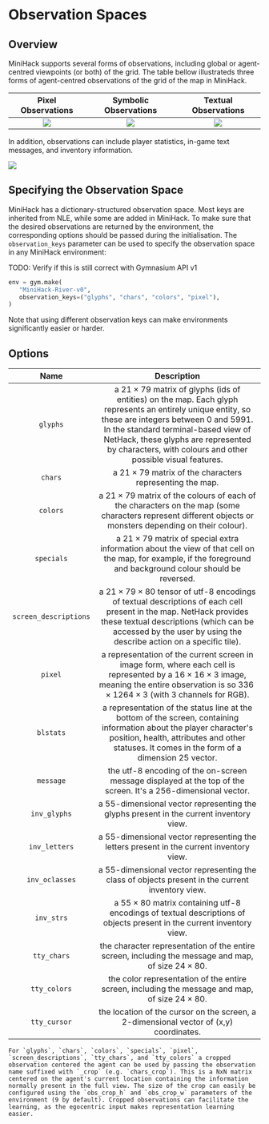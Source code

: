 # Observation Spaces

## Overview

MiniHack supports several forms of observations, including global or agent-centred viewpoints (or both) of the grid. The table bellow illustrateds three forms of agent-centred observations of the grid of the map in MiniHack.

Pixel Observations         |  Symbolic Observations       |  Textual Observations
:-------------------------:|:----------------------------:|:--:
![](../imgs/obs_pixel.png) | ![](../imgs/obs_symbol.png)  |![](../imgs/obs_text.png)


In addition, observations can include player statistics, in-game text messages, and inventory information.

![](../imgs/obs_additional.png)


## Specifying the Observation Space

MiniHack has a dictionary-structured observation space. Most keys are inherited from NLE, while some are added in MiniHack. To make sure that the desired observations are returned by the environment, the corresponding options should be passed during the initialisation. The `observation_keys` parameter can be used to specify the observation space in any MiniHack environment:

TODO: Verify if this is still correct with Gymnasium API v1
```python
env = gym.make(
   "MiniHack-River-v0",
   observation_keys=("glyphs", "chars", "colors", "pixel"),
)
```

Note that using different observation keys can make environments significantly easier or harder.

## Options

Name        |  Description
:----------:|:------------------:
`glyphs` | a $21\times79$ matrix of glyphs (ids of entities) on the map. Each glyph represents an entirely unique entity, so these are integers between 0 and 5991. In the standard terminal-based view of NetHack, these glyphs are represented by characters, with colours and other possible visual features.
`chars` | a $21\times79$ matrix of the characters representing the map.
`colors` | a $21\times79$ matrix of the colours of each of the characters on the map (some characters represent different objects or monsters depending on their colour).
`specials` | a $21\times79$ matrix of special extra information about the view of that cell on the map, for example, if the foreground and background colour should be reversed.
`screen_descriptions` | a $21\times79\times80$ tensor of utf-8 encodings of textual descriptions of each cell present in the map. NetHack provides these textual descriptions (which can be accessed by the user by using the describe action on a specific tile).
`pixel` | a representation of the current screen in image form, where each cell is represented by a $16\times16\times3$ image, meaning the entire observation is so $336\times1264\times3$ (with 3 channels for RGB).
`blstats` | a representation of the status line at the bottom of the screen, containing information about the player character's position, health, attributes and other statuses. It comes in the form of a dimension $25$ vector.
`message` | the utf-8 encoding of the on-screen message displayed at the top of the screen. It's a $256$-dimensional vector.
`inv_glyphs` | a $55$-dimensional vector representing the glyphs present in the current inventory view.
`inv_letters` | a $55$-dimensional vector representing the letters present in the current inventory view.
`inv_oclasses` | a $55$-dimensional vector representing the class of objects present in the current inventory view.
`inv_strs` | a $55\times80$ matrix containing utf-8 encodings of textual descriptions of objects present in the current inventory view.
`tty_chars` | the character representation of the entire screen, including the message and map, of size $24\times80$.
`tty_colors` | the color representation of the entire screen, including the message and map, of size $24\times80$.
`tty_cursor` | the location of the cursor on the screen, a 2-dimensional vector of (x,y) coordinates.

````{note}
For `glyphs`, `chars`, `colors`, `specials`, `pixel`, `screen_descriptions`, `tty_chars`, and `tty_colors` a cropped observation centered the agent can be used by passing the observation name suffixed with `_crop` (e.g. `chars_crop`). This is a NxN matrix centered on the agent's current location containing the information normally present in the full view. The size of the crop can easily be configured using the `obs_crop_h` and `obs_crop_w` parameters of the environment (9 by default). Cropped observations can facilitate the learning, as the egocentric input makes representation learning easier.
````